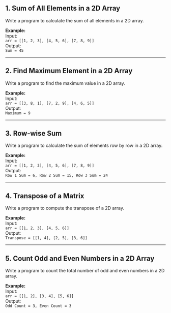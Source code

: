

## 1. Sum of All Elements in a 2D Array
Write a program to calculate the sum of all elements in a 2D array.

**Example:**  
Input:  
`arr = [[1, 2, 3], [4, 5, 6], [7, 8, 9]]`  
Output:  
`Sum = 45`

---

## 2. Find Maximum Element in a 2D Array
Write a program to find the maximum value in a 2D array.

**Example:**  
Input:  
`arr = [[3, 8, 1], [7, 2, 9], [4, 6, 5]]`  
Output:  
`Maximum = 9`

---

## 3. Row-wise Sum
Write a program to calculate the sum of elements row by row in a 2D array.

**Example:**  
Input:  
`arr = [[1, 2, 3], [4, 5, 6], [7, 8, 9]]`  
Output:  
`Row 1 Sum = 6, Row 2 Sum = 15, Row 3 Sum = 24`

---

## 4. Transpose of a Matrix
Write a program to compute the transpose of a 2D array.

**Example:**  
Input:  
`arr = [[1, 2, 3], [4, 5, 6]]`  
Output:  
`Transpose = [[1, 4], [2, 5], [3, 6]]`

---

## 5. Count Odd and Even Numbers in a 2D Array
Write a program to count the total number of odd and even numbers in a 2D array.

**Example:**  
Input:  
`arr = [[1, 2], [3, 4], [5, 6]]`  
Output:  
`Odd Count = 3, Even Count = 3`
